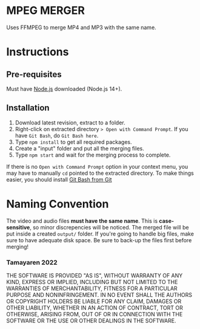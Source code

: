 # MPEG MERGER

Uses FFMPEG to merge MP4 and MP3 with the same name.

# Instructions
## Pre-requisites
Must have [Node.js](https://nodejs.org/en/download/) downloaded (Node.js 14+).

## Installation
1. Download latest revision, extract to a folder.
2. Right-click on extracted directory `> Open with Command Prompt`. If you have `Git Bash`, do `Git Bash here`.
3. Type `npm install` to get all required packages.
4. Create a "input" folder and put all the merging files.
5. Type `npm start` and wait for the merging process to complete.

If there is no `Open with Command Prompt` option in your context menu, you may have to manually `cd` pointed to the extracted directory.
To make things easier, you should install [Git Bash from Git](https://git-scm.com/downloads)

# Naming Convention
The video and audio files **must have the same name**. This is **case-sensitive**, so minor discrepencies will be noticed.
The merged file will be put inside a created `output/` folder. If you're going to handle big files, make sure to have adequate disk space.
Be sure to back-up the files first before merging!

### Tamayaren 2022
THE SOFTWARE IS PROVIDED "AS IS", WITHOUT WARRANTY OF ANY KIND, EXPRESS OR IMPLIED, INCLUDING BUT NOT LIMITED TO THE WARRANTIES OF MERCHANTABILITY, FITNESS FOR A PARTICULAR PURPOSE AND NONINFRINGEMENT. IN NO EVENT SHALL THE AUTHORS OR COPYRIGHT HOLDERS BE LIABLE FOR ANY CLAIM, DAMAGES OR OTHER LIABILITY, WHETHER IN AN ACTION OF CONTRACT, TORT OR OTHERWISE, ARISING FROM, OUT OF OR IN CONNECTION WITH THE SOFTWARE OR THE USE OR OTHER DEALINGS IN THE SOFTWARE.